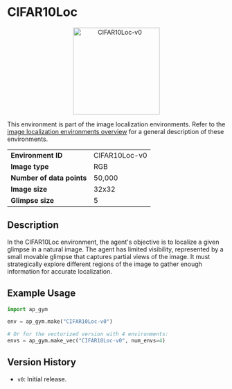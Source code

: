 # CIFAR10Loc

<p align="center"><img src="img/CIFAR10Loc-v0.gif" alt="CIFAR10Loc-v0" width="200px"/></p>

This environment is part of the image localization environments.
Refer to the [image localization environments overview](ImageLocalization) for a general description of these environments.

|                           |               |
|---------------------------|---------------|
| **Environment ID**        | CIFAR10Loc-v0 |
| **Image type**            | RGB           |
| **Number of data points** | 50,000        |
| **Image size**            | 32x32         |
| **Glimpse size**          | 5             |


## Description

In the CIFAR10Loc environment, the agent's objective is to localize a given glimpse in a natural image. 
The agent has limited visibility, represented by a small movable glimpse that captures partial views of the image. 
It must strategically explore different regions of the image to gather enough information for accurate localization.

## Example Usage

```python
import ap_gym

env = ap_gym.make("CIFAR10Loc-v0")

# Or for the vectorized version with 4 environments:
envs = ap_gym.make_vec("CIFAR10Loc-v0", num_envs=4)
```

## Version History

- `v0`: Initial release.

